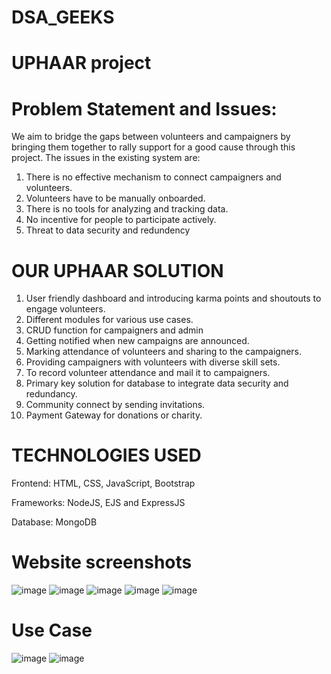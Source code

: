 # DSA_GEEKS

# UPHAAR project

# Problem Statement and Issues:
We aim to bridge the gaps between volunteers and campaigners by bringing them together to rally support for a good cause through this project. 
The issues in the existing system are:
1. There is no effective mechanism to connect campaigners and volunteers. 
2. Volunteers have to be manually onboarded. 
3. There is no tools for analyzing and tracking data. 
4. No incentive for people to participate actively. 
5. Threat to data security and redundency

# OUR UPHAAR SOLUTION
1. User friendly dashboard and introducing karma points and shoutouts to engage volunteers.
2. Different modules for various use cases.
3. CRUD function for campaigners and admin
4. Getting notified when new campaigns are announced.
5. Marking attendance of volunteers and sharing to the campaigners.
6. Providing campaigners with volunteers with diverse skill sets.
7. To record volunteer attendance and mail it to campaigners.
8. Primary key solution for database to integrate data security and redundancy. 
9. Community connect by sending invitations.
10. Payment Gateway for donations or charity.

# TECHNOLOGIES USED
Frontend:
HTML, CSS, JavaScript, Bootstrap

Frameworks:
NodeJS, EJS and ExpressJS

Database:
MongoDB


# Website screenshots

![image](https://user-images.githubusercontent.com/89290643/193411202-d5b2973e-5532-414b-9eff-75368bf2b9f4.png)
![image](https://user-images.githubusercontent.com/89290643/193411206-76b70b34-5c62-4d0b-9a68-4646590e418b.png)
![image](https://user-images.githubusercontent.com/89290643/193411213-6997c7d2-2edf-43cf-b35c-530535c06741.png)
![image](https://user-images.githubusercontent.com/89290643/193411219-5c44d59c-376f-413c-9d3e-5b6ea5e1f241.png)
![image](https://user-images.githubusercontent.com/89290643/193411224-6fcca68c-e9c5-40f8-846b-5fa68b7793de.png)



# Use Case

![image](https://user-images.githubusercontent.com/89290643/193411236-8a83ea5a-68e8-4e38-ac57-82afca2ca3ae.png)
![image](https://user-images.githubusercontent.com/89290643/193411280-9fe419ad-7fba-42f4-bc2a-4742eae63a80.png)






